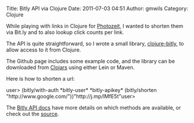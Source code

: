 Title: Bitly API via Clojure
Date: 2011-07-03 04:51
Author: gmwils
Category: Clojure

While playing with links in Clojure for [Photozeit][], I wanted to
shorten them via Bit.ly and to also lookup click counts per link.

</p>

The API is quite straightforward, so I wrote a small library,
[clojure-bitly][], to allow access to it from Clojure.

</p>

The Github page includes some example code, and the library can be
downloaded from [Clojars][] using either Lein or Maven.

</p>

Here is how to shorten a url:

</p>
<p>
    user> (bitly/with-auth *bitly-user* *bitly-apikey*                       (bitly/shorten "http://www.google.com/"))"http://j.mp/lMfE5t"user>

</p>

The [Bitly API docs][] have more details on which methods are available,
or check out the [source][].

</p>

  [Photozeit]: http://www.photozeit.org/
  [clojure-bitly]: https://github.com/gmwils/clojure-bitly
  [Clojars]: http://clojars.org/clojure-bitly
  [Bitly API docs]: http://code.google.com/p/bitly-api/wiki/ApiDocumentation#/v3
  [source]: https://github.com/gmwils/clojure-bitly/blob/master/src/bitly.clj
